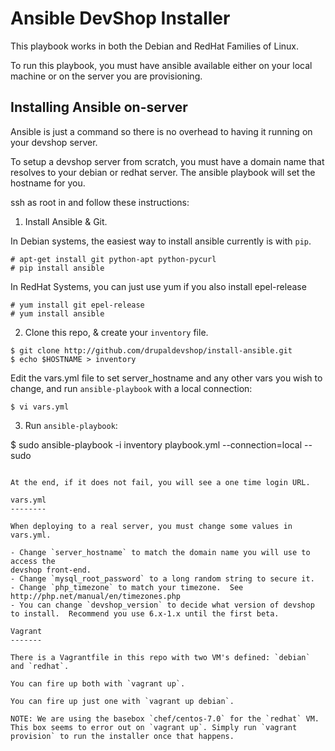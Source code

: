 Ansible DevShop Installer
=========================

This playbook works in both the Debian and RedHat Families of Linux.

To run this playbook, you must have ansible available either on your local
machine or on the server you are provisioning.

Installing Ansible on-server
----------------------------

Ansible is just a command so there is no overhead to having it running on your devshop server.

To setup a devshop server from scratch, you must have a domain name that resolves to your debian or redhat server. The ansible playbook will set the hostname for you.

ssh as root in and follow these instructions:

1. Install Ansible & Git.

  In Debian systems, the easiest way to install ansible currently is with `pip`.

  ```
  # apt-get install git python-apt python-pycurl
  # pip install ansible
  ```

  In RedHat Systems, you can just use yum if you also install epel-release

  ```
  # yum install git epel-release
  # yum install ansible
  ```

2. Clone this repo, & create your `inventory` file.

  ```
  $ git clone http://github.com/drupaldevshop/install-ansible.git
  $ echo $HOSTNAME > inventory
  ```
  Edit the vars.yml file to set server_hostname and any other vars you wish to change, and run `ansible-playbook` with a local connection:

  ```
  $ vi vars.yml
  ```

3. Run `ansible-playbook`:

  $ sudo ansible-playbook -i inventory playbook.yml --connection=local --sudo
  ```

  At the end, if it does not fail, you will see a one time login URL.

vars.yml
--------

When deploying to a real server, you must change some values in vars.yml.

- Change `server_hostname` to match the domain name you will use to access the
 devshop front-end.
- Change `mysql_root_password` to a long random string to secure it.
- Change `php_timezone` to match your timezone.  See http://php.net/manual/en/timezones.php
- You can change `devshop_version` to decide what version of devshop to install.  Recommend you use 6.x-1.x until the first beta.

Vagrant
-------

There is a Vagrantfile in this repo with two VM's defined: `debian` and `redhat`.

You can fire up both with `vagrant up`.

You can fire up just one with `vagrant up debian`.

NOTE: We are using the basebox `chef/centos-7.0` for the `redhat` VM.  This box seems to error out on `vagrant up`. Simply run `vagrant provision` to run the installer once that happens.

